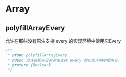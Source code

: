 # Array
## polyfillArrayEvery
允许在那些没有原生支持 every 的实现环境中使用它Every
```typescript
/**
 * @func polyfillArrayEvery
 * @desc 允许在那些没有原生支持 every 的实现环境中使用它。
 * @return {Boolean}
 */
```
